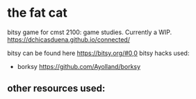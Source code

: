 # the fat cat

bitsy game for cmst 2100: game studies. Currently a WIP.
https://dchicasduena.github.io/connected/

bitsy can be found here https://bitsy.org/#0,0
bitsy hacks used:
  - borksy https://github.com/Ayolland/borksy

other resources used:
  - 
